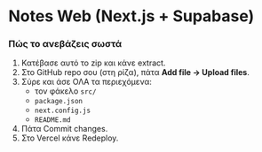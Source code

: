 # Notes Web (Next.js + Supabase)

### Πώς το ανεβάζεις σωστά
1. Κατέβασε αυτό το zip και κάνε extract.
2. Στο GitHub repo σου (στη ρίζα), πάτα **Add file → Upload files**.
3. Σύρε και άσε ΟΛΑ τα περιεχόμενα: 
   - τον φάκελο `src/`
   - `package.json`
   - `next.config.js`
   - `README.md`
4. Πάτα Commit changes.
5. Στο Vercel κάνε Redeploy.
